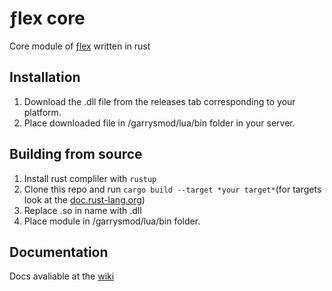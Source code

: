 # ƒlex core
Core module of [ƒlex](https://github.com/gmflex/fl) written in rust

## Installation

1. Download the .dll file from the releases tab corresponding to your platform.
2. Place downloaded file in /garrysmod/lua/bin folder in your server.

## Building from source

1. Install rust compliler with `rustup`
2. Clone this repo and run `cargo build --target *your target*`(for targets look at the [doc.rust-lang.org](https://doc.rust-lang.org/nightly/rustc/platform-support.html))
3. Replace .so in name with .dll
4. Place module in /garrysmod/lua/bin folder.

## Documentation
Docs avaliable at the [wiki](https://github.com/gmflex/fl-core/wiki)
